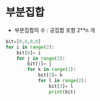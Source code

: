 # 부분집합

- 부분집합의 수 : 공집합 포함 2**n 개

```python
bit=[0,0,0,0]
for i in range(2):
    bit[0]= i
    for j in range(2):
        bit[1]= j
        for k in range(2):
            bit[2]= k
            for l in range(2):
                bit[3]= l
                print(bit)
```

